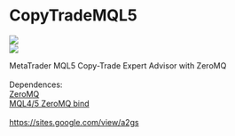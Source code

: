 # CopyTradeMQL5

![](https://i.imgur.com/Tm8hbpk.png)<br>
![](https://i.imgur.com/sjNdVYJ.png)

MetaTrader MQL5 Copy-Trade Expert Advisor with ZeroMQ<br>
<br>
Dependences:<br>
[ZeroMQ](https://zeromq.org/download/#windows)<br>
[MQL4/5 ZeroMQ bind](https://github.com/dingmaotu/mql-zmq)<br>
<br>
https://sites.google.com/view/a2gs
